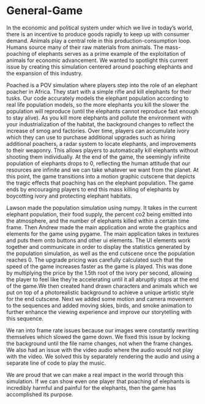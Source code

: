 # General-Game

  In the economic and political system under which we live in today’s world, there is an incentive to produce goods rapidly to keep up with consumer demand. Animals play a central role in this production-consumption loop. Humans source many of their raw materials from animals. The mass-poaching of elephants serves as a prime example of the exploitation of animals for economic advancement. We wanted to spotlight this current issue by creating this simulation centered around poaching elephants and the expansion of this industry. 


  Poached is a POV simulation where players step into the role of an elephant poacher in Africa. They start with a simple rifle and kill elephants for their tusks. Our code accurately models the elephant population according to real life population models, so the more elephants you kill the slower the population will reproduce (until the elephants cannot reproduce fast enough to stay alive). As you kill more elephants and pollute the environment with your industrialization of the habitat, the background changes to reflect the increase of smog and factories. Over time, players can accumulate ivory which they can use to purchase additional upgrades such as hiring additional poachers, a radar system to locate elephants, and improvements to their weaponry. This allows players to automatically kill elephants without shooting them individually. At the end of the game, the seemingly infinite population of elephants drops to 0, reflecting the human attitude that our resources are infinite and we can take whatever we want from the planet. At this point, the game transitions into a motion graphic cutscene that depicts the tragic effects that poaching has on the elephant population. The game ends by encouraging players to end this mass killing of elephants by boycotting ivory and protecting elephant habitats. 


  Lawson made the population simulation using numpy. It takes in the current elephant population, their food supply, the percent co2 being emitted into the atmosphere, and the number of elephants killed within a certain time frame. Then Andrew made the main application and wrote the graphics and elements for the game using pygame. The main application takes in textures and puts them onto buttons and other ui elements. The UI elements work together and communicate in order to display the statistics generated by the population simulation, as well as the end cutscene once the population reaches 0. The upgrade pricing was carefully calculated such that the speed of the game increases faster as the game is played. This was done by multiplying the price by the 1.5th root of the ivory per second, allowing the player to feel like they’re accelerating until it all abruptly stops at the end of the game.We then created hand drawn characters and animals which we put on top of a photorealistic background to achieve a unique artistic style for the end cutscene. Next we added some motion and camera movement to the sequences and added moving skies, birds, and smoke animation to further enhance the viewing experience and improve our storytelling with this sequence. 
  
  
  We ran into frame rate issues because our images were constantly rewriting themselves which slowed the game down. We fixed this issue by locking the background until the file name changes, not when the frame changes. We also had an issue with the video audio where the audio would not play with the video. We solved this by separately rendering the audio and using a separate line of code to play the music. 

  We are proud that we can make a real impact in the world through this simulation. If we can show even one player that poaching of elephants is incredibly harmful and painful for the elephants, then the game has accomplished its purpose. 


